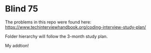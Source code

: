 # Blind 75
The problems in this repo were found here: https://www.techinterviewhandbook.org/coding-interview-study-plan/

Folder hierarchy will follow the 3-month study plan.

My addtion!
